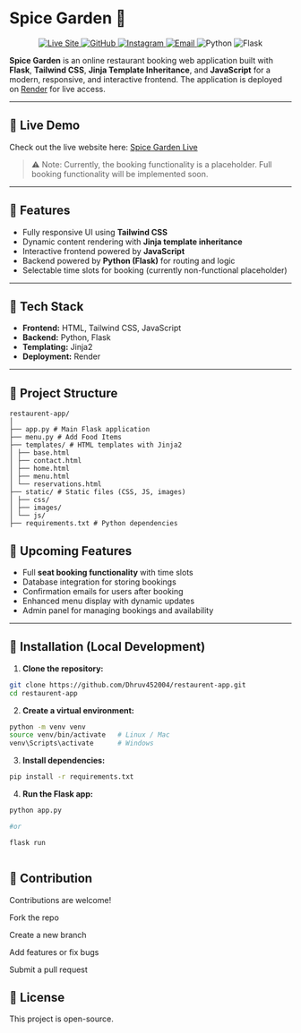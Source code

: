 # Spice Garden 🍴

<p align="center">
  <a href="https://restaurent-app-gzma.onrender.com/" target="_blank">
    <img alt="Live Site" src="https://img.shields.io/badge/Live-Online-green?style=flat-square" />
  </a>
  <a href="https://github.com/Dhruv452004" target="_blank">
    <img alt="GitHub" src="https://img.shields.io/badge/GitHub-Dhruv452004-181717?style=flat-square&logo=github" />
  </a>
  <a href="https://instagram.com/dhruvsaxena303" target="_blank">
    <img alt="Instagram" src="https://img.shields.io/badge/Instagram-@dhruvsaxena303-E4405F?style=flat-square&logo=instagram" />
  </a>
  <a href="mailto:dhruvsaxena3002@gmail.com" target="_blank">
    <img alt="Email" src="https://img.shields.io/badge/Email-dhruvsaxena3002@gmail.com-blue?style=flat-square&logo=gmail" />
  </a>
  <a>
    <img alt="Python" src="https://img.shields.io/badge/Python-3.11-blue?style=flat-square" />
  </a>
  <a>
    <img alt="Flask" src="https://img.shields.io/badge/Flask-2.3.2-orange?style=flat-square" />
  </a>
</p>

**Spice Garden** is an online restaurant booking web application built with **Flask**, **Tailwind CSS**, **Jinja Template Inheritance**, and **JavaScript** for a modern, responsive, and interactive frontend. The application is deployed on [Render](https://restaurent-app-gzma.onrender.com/) for live access.

---

## 🔹 Live Demo
Check out the live website here: [Spice Garden Live](https://restaurent-app-gzma.onrender.com/)  

> ⚠️ Note: Currently, the booking functionality is a placeholder. Full booking functionality will be implemented soon.

---

## 🔹 Features
- Fully responsive UI using **Tailwind CSS**  
- Dynamic content rendering with **Jinja template inheritance**  
- Interactive frontend powered by **JavaScript**  
- Backend powered by **Python (Flask)** for routing and logic  
- Selectable time slots for booking (currently non-functional placeholder)  

---

## 🔹 Tech Stack
- **Frontend:** HTML, Tailwind CSS, JavaScript  
- **Backend:** Python, Flask  
- **Templating:** Jinja2  
- **Deployment:** Render  

---

## 🔹 Project Structure
```text
restaurent-app/
│
├── app.py # Main Flask application
├── menu.py # Add Food Items
├── templates/ # HTML templates with Jinja2
│ ├── base.html
│ ├── contact.html
│ ├── home.html
│ ├── menu.html
│ └── reservations.html
├── static/ # Static files (CSS, JS, images)
│ ├── css/
│ ├── images/
│ └── js/
├── requirements.txt # Python dependencies

````

## 🔹 Upcoming Features
- Full **seat booking functionality** with time slots
- Database integration for storing bookings
- Confirmation emails for users after booking
- Enhanced menu display with dynamic updates
- Admin panel for managing bookings and availability

---

## 🔹 Installation (Local Development)

1. **Clone the repository:**
```bash
git clone https://github.com/Dhruv452004/restaurent-app.git
cd restaurent-app


````


2. **Create a virtual environment:**
```bash
python -m venv venv
source venv/bin/activate   # Linux / Mac
venv\Scripts\activate      # Windows


````


3. **Install dependencies:**
```bash
pip install -r requirements.txt


````


4. **Run the Flask app:**
```bash
python app.py

#or

flask run



````
## 🔹 Contribution

Contributions are welcome!

Fork the repo

Create a new branch

Add features or fix bugs

Submit a pull request



## 🔹 License

This project is open-source.

